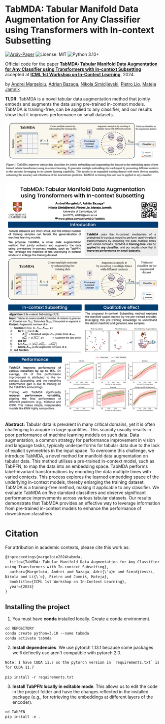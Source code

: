 # TabMDA: Tabular Manifold Data Augmentation for Any Classifier using Transformers with In-context Subsetting

[![Arxiv-Paper](https://img.shields.io/badge/Arxiv-Paper-yellow)](https://arxiv.org/abs/2406.01805)
![License: MIT](https://img.shields.io/badge/License-MIT-yellow.svg)
![Python 3.10+](https://img.shields.io/badge/python-3.10+-blue.svg)

Official code for the paper [**TabMDA: Tabular Manifold Data Augmentation for Any Classifier using Transformers with In-context Subsetting**](https://arxiv.org/abs/2406.01805) accepted at [**ICML 1st Workshop on In-Context Learning**](https://iclworkshop.github.io/), 2024. 

by [Andrei Margeloiu](https://www.linkedin.com/in/andreimargeloiu/),
[Adrian Bazaga](https://bazaga.ai/),
[Nikola Simidjievski](https://simidjievskin.github.io/),
[Pietro Lio](https://www.cl.cam.ac.uk/~pl219/),
[Mateja Jamnik](https://www.cl.cam.ac.uk/~mj201/)


**TLDR**: TabMDA is a novel tabular data augmentation method that jointly embeds and augments the data using pre-trained in-context models. TabMDA is training-free, can be applied to any classifier, and our results show that it improves performance on small datasets.

![alt text](<images/TabMDA_method_with_caption.png>)

![alt text](<images/TabMDA_poster.png>)

**Abstract:** Tabular data is prevalent in many critical domains, yet it is often challenging to acquire in large quantities. This scarcity usually results in poor performance of machine learning models on such data. Data augmentation, a common strategy for performance improvement in vision and language tasks, typically underperforms for tabular data due to the lack of explicit symmetries in the input space. To overcome this challenge, we introduce TabMDA, a novel method for manifold data augmentation on tabular data. This method utilises a pre-trained in-context model, such as TabPFN, to map the data into an embedding space. TabMDA performs label-invariant transformations by encoding the data multiple times with varied contexts. This process explores the learned embedding space of the underlying in-context models, thereby enlarging the training dataset. TabMDA is a training-free method, making it applicable to any classifier. We evaluate TabMDA on five standard classifiers and observe significant performance improvements across various tabular datasets. Our results demonstrate that TabMDA provides an effective way to leverage information from pre-trained in-context models to enhance the performance of downstream classifiers.

# Citation
For attribution in academic contexts, please cite this work as:
```
@inproceedings{margeloiu2024tabmda,
  title={TabMDA: Tabular Manifold Data Augmentation for Any Classifier using Transformers with In-context Subsetting},
  author={Margeloiu, Andrei and Bazaga, Adri{\'a}n and Simidjievski, Nikola and Li{\`o}, Pietro and Jamnik, Mateja},
  booktitle={ICML 1st Workshop on In-Context Learning},
  year={2024}
}
```

## Installing the project 
1. You must have **conda** installed locally. Create a conda environment.

```
cd REPOSITORY
conda create python=3.10 --name tabmda
conda activate tabmda
```

2. **Install dependencies**. We use pytorch 1.13.1 because some packages we'll definetly use aren't compatible with pytorch 2.0.

```
Note: I have CUDA 11.7 so the pytorch version in `requirements.txt` is for CUDA 11.7

pip install -r requirements.txt
```

3. **Install TabPFN locally in editable mode**. This allows us to edit the code in the project folder and have the changes reflected in the installed package (e.g., for retrieving the embeddings at different layers of the encoder).
```
cd TabPFN
pip install -e .
```
